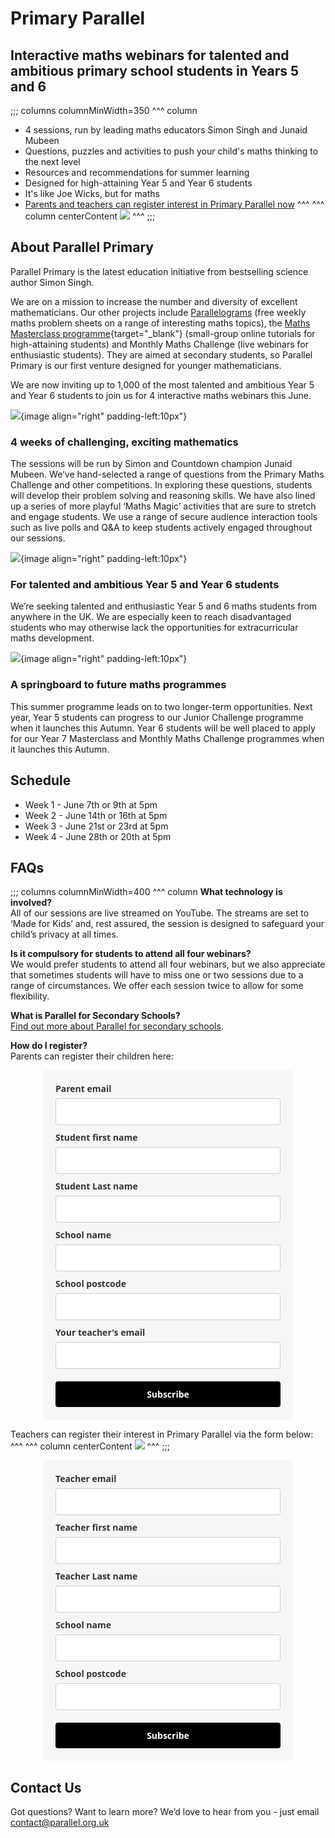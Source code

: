 # Primary Parallel
## Interactive maths webinars for talented and ambitious primary school students in Years 5 and 6

;;; columns columnMinWidth=350
^^^ column
* 4 sessions, run by leading maths educators Simon Singh and Junaid Mubeen
* Questions, puzzles and activities to push your child's maths thinking to the next level
* Resources and recommendations for summer learning
* Designed for high-attaining Year 5 and Year 6 students
* It's like Joe Wicks, but for maths
* [Parents and teachers can register interest in Primary Parallel now](#register)
^^^
^^^ column centerContent
![](/images/primary-parallel-boy.jpg)
^^^
;;;


## About Parallel Primary

Parallel Primary is the latest education initiative from bestselling science author Simon Singh.

We are on a mission to increase the number and diversity of excellent mathematicians. Our other projects include [Parallelograms](/) (free weekly maths problem sheets on a range of interesting maths topics), the [Maths Masterclass programme](https://www.talent-ed.uk/maths-masterclass-tutorials-1){target="_blank"} (small-group online tutorials for high-attaining students) and Monthly Maths Challenge (live webinars for enthusiastic students). They are aimed at secondary students, so Parallel Primary is our first venture designed for younger mathematicians.

We are now inviting up to 1,000 of the most talented and ambitious Year 5 and Year 6 students to join us for 4 interactive maths webinars this June.

![](/images/screen.jpg){image align="right" padding-left:10px"}
### 4 weeks of challenging, exciting mathematics

The sessions will be run by Simon and Countdown champion Junaid Mubeen. We’ve hand-selected a range of questions from the Primary Maths Challenge and other competitions. In exploring these questions, students will develop their problem solving and reasoning skills. We have also lined up a series of more playful ‘Maths Magic’ activities that are sure to stretch and engage students. We use a range of secure audience interaction tools such as live polls and Q&A to keep students actively engaged throughout our sessions.


![](/images/student.jpg){image align="right" padding-left:10px"}
### For talented and ambitious Year 5 and Year 6 students

We’re seeking talented and enthusiastic Year 5 and 6 maths students from anywhere in the UK. We are especially keen to reach disadvantaged students who may otherwise lack the opportunities for extracurricular maths development.


![](/images/cloud.jpg){image align="right" padding-left:10px"}
### A springboard to future maths programmes

This summer programme leads on to two longer-term opportunities. Next year, Year 5 students can progress to our Junior Challenge programme when it launches this Autumn. Year 6 students will be well placed to apply for our Year 7 Masterclass and Monthly Maths Challenge programmes when it launches this Autumn.


## Schedule

* Week 1 - June 7th or 9th at 5pm
* Week 2 - June 14th or 16th at 5pm
* Week 3 - June 21st or 23rd at 5pm
* Week 4 - June 28th or 20th at 5pm


## FAQs

;;; columns columnMinWidth=400
^^^ column
__What technology is involved?__  
All of our sessions are live streamed on YouTube. The streams are set to ‘Made for Kids’ and, rest assured, the session is designed to safeguard your child’s privacy at all times.

__Is it compulsory for students to attend all four webinars?__  
We would prefer students to attend all four webinars, but we also appreciate that sometimes students will have to miss one or two sessions due to a range of circumstances. We offer each session twice to allow for some flexibility.

__What is Parallel for Secondary Schools?__  
[Find out more about Parallel for secondary schools](/).

<a name="register"></a>
__How do I register?__  
Parents can register their children here:

<style type="text/css">
  @import url(https://static.mailerlite.com/assets/plugins/groot/modules/includes/groot_fonts/import.css?version=1648457);
</style>
<style type="text/css">
  .ml-form-embedSubmitLoad{display:inline-block;width:20px;height:20px}.g-recaptcha{transform:scale(1);-webkit-transform:scale(1);transform-origin:0 0;-webkit-transform-origin:0 0}.sr-only{position:absolute;width:1px;height:1px;padding:0;margin:-1px;overflow:hidden;clip:rect(0,0,0,0);border:0}.ml-form-embedSubmitLoad:after{content:" ";display:block;width:11px;height:11px;margin:1px;border-radius:50%;border:4px solid #fff;border-color:#fff #fff #fff transparent;animation:ml-form-embedSubmitLoad 1.2s linear infinite}@keyframes ml-form-embedSubmitLoad{0%{transform:rotate(0)}100%{transform:rotate(360deg)}}#mlb2-5626790.ml-form-embedContainer{box-sizing:border-box;display:table;margin:0 auto;position:static;width:100%!important}#mlb2-5626790.ml-form-embedContainer button,#mlb2-5626790.ml-form-embedContainer h4,#mlb2-5626790.ml-form-embedContainer p,#mlb2-5626790.ml-form-embedContainer span{text-transform:none!important;letter-spacing:normal!important}#mlb2-5626790.ml-form-embedContainer .ml-form-embedWrapper{background-color:#f6f6f6;border-width:0;border-color:transparent;border-radius:4px;border-style:solid;box-sizing:border-box;display:inline-block!important;margin:0;padding:0;position:relative}#mlb2-5626790.ml-form-embedContainer .ml-form-embedWrapper.embedDefault,#mlb2-5626790.ml-form-embedContainer .ml-form-embedWrapper.embedPopup{width:400px}#mlb2-5626790.ml-form-embedContainer .ml-form-embedWrapper.embedForm{max-width:400px;width:100%}#mlb2-5626790.ml-form-embedContainer .ml-form-align-left{text-align:left}#mlb2-5626790.ml-form-embedContainer .ml-form-align-center{text-align:center}#mlb2-5626790.ml-form-embedContainer .ml-form-align-default{display:table-cell!important;vertical-align:middle!important;text-align:center!important}#mlb2-5626790.ml-form-embedContainer .ml-form-align-right{text-align:right}#mlb2-5626790.ml-form-embedContainer .ml-form-embedWrapper .ml-form-embedHeader img{border-top-left-radius:4px;border-top-right-radius:4px;height:auto;margin:0 auto!important;max-width:100%;width:undefinedpx}#mlb2-5626790.ml-form-embedContainer .ml-form-embedWrapper .ml-form-embedBody,#mlb2-5626790.ml-form-embedContainer .ml-form-embedWrapper .ml-form-successBody{padding:20px 20px 0 20px}#mlb2-5626790.ml-form-embedContainer .ml-form-embedWrapper .ml-form-embedBody.ml-form-embedBodyHorizontal{padding-bottom:0}#mlb2-5626790.ml-form-embedContainer .ml-form-embedWrapper .ml-form-embedBody .ml-form-embedContent,#mlb2-5626790.ml-form-embedContainer .ml-form-embedWrapper .ml-form-successBody .ml-form-successContent{text-align:left;margin:0 0 20px 0}#mlb2-5626790.ml-form-embedContainer .ml-form-embedWrapper .ml-form-embedBody .ml-form-embedContent h4,#mlb2-5626790.ml-form-embedContainer .ml-form-embedWrapper .ml-form-successBody .ml-form-successContent h4{color:#000;font-family:'Open Sans',Arial,Helvetica,sans-serif;font-size:30px;font-weight:400;margin:0 0 10px 0;text-align:left;word-break:break-word}#mlb2-5626790.ml-form-embedContainer .ml-form-embedWrapper .ml-form-embedBody .ml-form-embedContent p,#mlb2-5626790.ml-form-embedContainer .ml-form-embedWrapper .ml-form-successBody .ml-form-successContent p{color:#000;font-family:'Open Sans',Arial,Helvetica,sans-serif;font-size:14px;font-weight:400;line-height:20px;margin:0 0 10px 0;text-align:left}#mlb2-5626790.ml-form-embedContainer .ml-form-embedWrapper .ml-form-embedBody .ml-form-embedContent ol,#mlb2-5626790.ml-form-embedContainer .ml-form-embedWrapper .ml-form-embedBody .ml-form-embedContent ul,#mlb2-5626790.ml-form-embedContainer .ml-form-embedWrapper .ml-form-successBody .ml-form-successContent ol,#mlb2-5626790.ml-form-embedContainer .ml-form-embedWrapper .ml-form-successBody .ml-form-successContent ul{color:#000;font-family:'Open Sans',Arial,Helvetica,sans-serif;font-size:14px}#mlb2-5626790.ml-form-embedContainer .ml-form-embedWrapper .ml-form-embedBody .ml-form-embedContent ol ol,#mlb2-5626790.ml-form-embedContainer .ml-form-embedWrapper .ml-form-successBody .ml-form-successContent ol ol{list-style-type:lower-alpha}#mlb2-5626790.ml-form-embedContainer .ml-form-embedWrapper .ml-form-embedBody .ml-form-embedContent ol ol ol,#mlb2-5626790.ml-form-embedContainer .ml-form-embedWrapper .ml-form-successBody .ml-form-successContent ol ol ol{list-style-type:lower-roman}#mlb2-5626790.ml-form-embedContainer .ml-form-embedWrapper .ml-form-embedBody .ml-form-embedContent p a,#mlb2-5626790.ml-form-embedContainer .ml-form-embedWrapper .ml-form-successBody .ml-form-successContent p a{color:#000;text-decoration:underline}#mlb2-5626790.ml-form-embedContainer .ml-form-embedWrapper .ml-block-form .ml-field-group{text-align:left!important}#mlb2-5626790.ml-form-embedContainer .ml-form-embedWrapper .ml-block-form .ml-field-group label{margin-bottom:5px;color:#333;font-size:14px;font-family:'Open Sans',Arial,Helvetica,sans-serif;font-weight:700;font-style:normal;text-decoration:none;display:inline-block;line-height:20px}#mlb2-5626790.ml-form-embedContainer .ml-form-embedWrapper .ml-form-embedBody .ml-form-embedContent p:last-child,#mlb2-5626790.ml-form-embedContainer .ml-form-embedWrapper .ml-form-successBody .ml-form-successContent p:last-child{margin:0}#mlb2-5626790.ml-form-embedContainer .ml-form-embedWrapper .ml-form-embedBody form{margin:0;width:100%}#mlb2-5626790.ml-form-embedContainer .ml-form-embedWrapper .ml-form-embedBody .ml-form-checkboxRow,#mlb2-5626790.ml-form-embedContainer .ml-form-embedWrapper .ml-form-embedBody .ml-form-formContent{margin:0 0 20px 0;width:100%}#mlb2-5626790.ml-form-embedContainer .ml-form-embedWrapper .ml-form-embedBody .ml-form-checkboxRow{float:left}#mlb2-5626790.ml-form-embedContainer .ml-form-embedWrapper .ml-form-embedBody .ml-form-formContent.horozintalForm{margin:0;padding:0 0 20px 0;width:100%;height:auto;float:left}#mlb2-5626790.ml-form-embedContainer .ml-form-embedWrapper .ml-form-embedBody .ml-form-fieldRow{margin:0 0 10px 0;width:100%}#mlb2-5626790.ml-form-embedContainer .ml-form-embedWrapper .ml-form-embedBody .ml-form-fieldRow.ml-last-item{margin:0}#mlb2-5626790.ml-form-embedContainer .ml-form-embedWrapper .ml-form-embedBody .ml-form-fieldRow.ml-formfieldHorizintal{margin:0}#mlb2-5626790.ml-form-embedContainer .ml-form-embedWrapper .ml-form-embedBody .ml-form-fieldRow input{background-color:#fff!important;color:#333!important;border-color:#ccc;border-radius:4px!important;border-style:solid!important;border-width:1px!important;font-family:'Open Sans',Arial,Helvetica,sans-serif;font-size:14px!important;height:auto;line-height:21px!important;margin-bottom:0;margin-top:0;margin-left:0;margin-right:0;padding:10px 10px!important;width:100%!important;box-sizing:border-box!important;max-width:100%!important}#mlb2-5626790.ml-form-embedContainer .ml-form-embedWrapper .ml-form-embedBody .ml-form-fieldRow input::-webkit-input-placeholder,#mlb2-5626790.ml-form-embedContainer .ml-form-embedWrapper .ml-form-embedBody .ml-form-horizontalRow input::-webkit-input-placeholder{color:#333}#mlb2-5626790.ml-form-embedContainer .ml-form-embedWrapper .ml-form-embedBody .ml-form-fieldRow input::-moz-placeholder,#mlb2-5626790.ml-form-embedContainer .ml-form-embedWrapper .ml-form-embedBody .ml-form-horizontalRow input::-moz-placeholder{color:#333}#mlb2-5626790.ml-form-embedContainer .ml-form-embedWrapper .ml-form-embedBody .ml-form-fieldRow input:-ms-input-placeholder,#mlb2-5626790.ml-form-embedContainer .ml-form-embedWrapper .ml-form-embedBody .ml-form-horizontalRow input:-ms-input-placeholder{color:#333}#mlb2-5626790.ml-form-embedContainer .ml-form-embedWrapper .ml-form-embedBody .ml-form-fieldRow input:-moz-placeholder,#mlb2-5626790.ml-form-embedContainer .ml-form-embedWrapper .ml-form-embedBody .ml-form-horizontalRow input:-moz-placeholder{color:#333}#mlb2-5626790.ml-form-embedContainer .ml-form-embedWrapper .ml-form-embedBody .ml-form-fieldRow textarea,#mlb2-5626790.ml-form-embedContainer .ml-form-embedWrapper .ml-form-embedBody .ml-form-horizontalRow textarea{background-color:#fff!important;color:#333!important;border-color:#ccc;border-radius:4px!important;border-style:solid!important;border-width:1px!important;font-family:'Open Sans',Arial,Helvetica,sans-serif;font-size:14px!important;height:auto;line-height:21px!important;margin-bottom:0;margin-top:0;padding:10px 10px!important;width:100%!important;box-sizing:border-box!important;max-width:100%!important}#mlb2-5626790.ml-form-embedContainer .ml-form-embedWrapper .ml-form-embedBody .ml-form-checkboxRow .label-description::before,#mlb2-5626790.ml-form-embedContainer .ml-form-embedWrapper .ml-form-embedBody .ml-form-embedPermissions .ml-form-embedPermissionsOptionsCheckbox .label-description::before,#mlb2-5626790.ml-form-embedContainer .ml-form-embedWrapper .ml-form-embedBody .ml-form-fieldRow .custom-checkbox .custom-control-label::before,#mlb2-5626790.ml-form-embedContainer .ml-form-embedWrapper .ml-form-embedBody .ml-form-fieldRow .custom-radio .custom-control-label::before,#mlb2-5626790.ml-form-embedContainer .ml-form-embedWrapper .ml-form-embedBody .ml-form-horizontalRow .custom-checkbox .custom-control-label::before,#mlb2-5626790.ml-form-embedContainer .ml-form-embedWrapper .ml-form-embedBody .ml-form-horizontalRow .custom-radio .custom-control-label::before,#mlb2-5626790.ml-form-embedContainer .ml-form-embedWrapper .ml-form-embedBody .ml-form-interestGroupsRow .ml-form-interestGroupsRowCheckbox .label-description::before{border-color:#ccc!important;background-color:#fff!important}#mlb2-5626790.ml-form-embedContainer .ml-form-embedWrapper .ml-form-embedBody .ml-form-fieldRow input.custom-control-input[type=checkbox]{box-sizing:border-box;padding:0;position:absolute;z-index:-1;opacity:0;margin-top:5px;margin-left:-1.5rem;overflow:visible}#mlb2-5626790.ml-form-embedContainer .ml-form-embedWrapper .ml-form-embedBody .ml-form-checkboxRow .label-description::before,#mlb2-5626790.ml-form-embedContainer .ml-form-embedWrapper .ml-form-embedBody .ml-form-embedPermissions .ml-form-embedPermissionsOptionsCheckbox .label-description::before,#mlb2-5626790.ml-form-embedContainer .ml-form-embedWrapper .ml-form-embedBody .ml-form-fieldRow .custom-checkbox .custom-control-label::before,#mlb2-5626790.ml-form-embedContainer .ml-form-embedWrapper .ml-form-embedBody .ml-form-horizontalRow .custom-checkbox .custom-control-label::before,#mlb2-5626790.ml-form-embedContainer .ml-form-embedWrapper .ml-form-embedBody .ml-form-interestGroupsRow .ml-form-interestGroupsRowCheckbox .label-description::before{border-radius:4px!important}#mlb2-5626790.ml-form-embedContainer .ml-form-embedWrapper .ml-form-embedBody .ml-form-checkboxRow input[type=checkbox]:checked~.label-description::after,#mlb2-5626790.ml-form-embedContainer .ml-form-embedWrapper .ml-form-embedBody .ml-form-embedPermissions .ml-form-embedPermissionsOptionsCheckbox input[type=checkbox]:checked~.label-description::after,#mlb2-5626790.ml-form-embedContainer .ml-form-embedWrapper .ml-form-embedBody .ml-form-fieldRow .custom-checkbox .custom-control-input:checked~.custom-control-label::after,#mlb2-5626790.ml-form-embedContainer .ml-form-embedWrapper .ml-form-embedBody .ml-form-horizontalRow .custom-checkbox .custom-control-input:checked~.custom-control-label::after,#mlb2-5626790.ml-form-embedContainer .ml-form-embedWrapper .ml-form-embedBody .ml-form-interestGroupsRow .ml-form-interestGroupsRowCheckbox input[type=checkbox]:checked~.label-description::after{background-image:url("data:image/svg+xml,%3csvg xmlns='http://www.w3.org/2000/svg' viewBox='0 0 8 8'%3e%3cpath fill='%23fff' d='M6.564.75l-3.59 3.612-1.538-1.55L0 4.26 2.974 7.25 8 2.193z'/%3e%3c/svg%3e")}#mlb2-5626790.ml-form-embedContainer .ml-form-embedWrapper .ml-form-embedBody .ml-form-fieldRow .custom-radio .custom-control-input:checked~.custom-control-label::after{background-image:url("data:image/svg+xml,%3csvg xmlns='http://www.w3.org/2000/svg' viewBox='-4 -4 8 8'%3e%3ccircle r='3' fill='%23fff'/%3e%3c/svg%3e")}#mlb2-5626790.ml-form-embedContainer .ml-form-embedWrapper .ml-form-embedBody .ml-form-checkboxRow input[type=checkbox]:checked~.label-description::before,#mlb2-5626790.ml-form-embedContainer .ml-form-embedWrapper .ml-form-embedBody .ml-form-embedPermissions .ml-form-embedPermissionsOptionsCheckbox input[type=checkbox]:checked~.label-description::before,#mlb2-5626790.ml-form-embedContainer .ml-form-embedWrapper .ml-form-embedBody .ml-form-fieldRow .custom-checkbox .custom-control-input:checked~.custom-control-label::before,#mlb2-5626790.ml-form-embedContainer .ml-form-embedWrapper .ml-form-embedBody .ml-form-fieldRow .custom-radio .custom-control-input:checked~.custom-control-label::before,#mlb2-5626790.ml-form-embedContainer .ml-form-embedWrapper .ml-form-embedBody .ml-form-horizontalRow .custom-checkbox .custom-control-input:checked~.custom-control-label::before,#mlb2-5626790.ml-form-embedContainer .ml-form-embedWrapper .ml-form-embedBody .ml-form-horizontalRow .custom-radio .custom-control-input:checked~.custom-control-label::before,#mlb2-5626790.ml-form-embedContainer .ml-form-embedWrapper .ml-form-embedBody .ml-form-interestGroupsRow .ml-form-interestGroupsRowCheckbox input[type=checkbox]:checked~.label-description::before{border-color:#000!important;background-color:#000!important;color:#fff!important}#mlb2-5626790.ml-form-embedContainer .ml-form-embedWrapper .ml-form-embedBody .ml-form-fieldRow .custom-checkbox .custom-control-label::after,#mlb2-5626790.ml-form-embedContainer .ml-form-embedWrapper .ml-form-embedBody .ml-form-fieldRow .custom-checkbox .custom-control-label::before,#mlb2-5626790.ml-form-embedContainer .ml-form-embedWrapper .ml-form-embedBody .ml-form-fieldRow .custom-radio .custom-control-label::after,#mlb2-5626790.ml-form-embedContainer .ml-form-embedWrapper .ml-form-embedBody .ml-form-fieldRow .custom-radio .custom-control-label::before,#mlb2-5626790.ml-form-embedContainer .ml-form-embedWrapper .ml-form-embedBody .ml-form-horizontalRow .custom-checkbox .custom-control-label::after,#mlb2-5626790.ml-form-embedContainer .ml-form-embedWrapper .ml-form-embedBody .ml-form-horizontalRow .custom-checkbox .custom-control-label::before,#mlb2-5626790.ml-form-embedContainer .ml-form-embedWrapper .ml-form-embedBody .ml-form-horizontalRow .custom-radio .custom-control-label::after,#mlb2-5626790.ml-form-embedContainer .ml-form-embedWrapper .ml-form-embedBody .ml-form-horizontalRow .custom-radio .custom-control-label::before{top:2px;box-sizing:border-box}#mlb2-5626790.ml-form-embedContainer .ml-form-embedWrapper .ml-form-embedBody .ml-form-checkboxRow .label-description::after,#mlb2-5626790.ml-form-embedContainer .ml-form-embedWrapper .ml-form-embedBody .ml-form-checkboxRow .label-description::before,#mlb2-5626790.ml-form-embedContainer .ml-form-embedWrapper .ml-form-embedBody .ml-form-embedPermissions .ml-form-embedPermissionsOptionsCheckbox .label-description::after,#mlb2-5626790.ml-form-embedContainer .ml-form-embedWrapper .ml-form-embedBody .ml-form-embedPermissions .ml-form-embedPermissionsOptionsCheckbox .label-description::before{top:0!important;box-sizing:border-box!important}#mlb2-5626790.ml-form-embedContainer .ml-form-embedWrapper .ml-form-embedBody .ml-form-checkboxRow .label-description::after,#mlb2-5626790.ml-form-embedContainer .ml-form-embedWrapper .ml-form-embedBody .ml-form-checkboxRow .label-description::before{top:0!important;box-sizing:border-box!important}#mlb2-5626790.ml-form-embedContainer .ml-form-embedWrapper .ml-form-embedBody .ml-form-interestGroupsRow .ml-form-interestGroupsRowCheckbox .label-description::after{top:0!important;box-sizing:border-box!important;position:absolute;left:-1.5rem;display:block;width:1rem;height:1rem;content:""}#mlb2-5626790.ml-form-embedContainer .ml-form-embedWrapper .ml-form-embedBody .ml-form-interestGroupsRow .ml-form-interestGroupsRowCheckbox .label-description::before{top:0!important;box-sizing:border-box!important}#mlb2-5626790.ml-form-embedContainer .ml-form-embedWrapper .ml-form-embedBody .custom-control-label::before{position:absolute;top:4px;left:-1.5rem;display:block;width:16px;height:16px;pointer-events:none;content:"";background-color:#fff;border:#adb5bd solid 1px;border-radius:50%}#mlb2-5626790.ml-form-embedContainer .ml-form-embedWrapper .ml-form-embedBody .custom-control-label::after{position:absolute;top:2px!important;left:-1.5rem;display:block;width:1rem;height:1rem;content:""}#mlb2-5626790.ml-form-embedContainer .ml-form-embedWrapper .ml-form-embedBody .ml-form-checkboxRow .label-description::before,#mlb2-5626790.ml-form-embedContainer .ml-form-embedWrapper .ml-form-embedBody .ml-form-embedPermissions .ml-form-embedPermissionsOptionsCheckbox .label-description::before,#mlb2-5626790.ml-form-embedContainer .ml-form-embedWrapper .ml-form-embedBody .ml-form-interestGroupsRow .ml-form-interestGroupsRowCheckbox .label-description::before{position:absolute;top:4px;left:-1.5rem;display:block;width:16px;height:16px;pointer-events:none;content:"";background-color:#fff;border:#adb5bd solid 1px;border-radius:50%}#mlb2-5626790.ml-form-embedContainer .ml-form-embedWrapper .ml-form-embedBody .ml-form-embedPermissions .ml-form-embedPermissionsOptionsCheckbox .label-description::after{position:absolute;top:0!important;left:-1.5rem;display:block;width:1rem;height:1rem;content:""}#mlb2-5626790.ml-form-embedContainer .ml-form-embedWrapper .ml-form-embedBody .ml-form-checkboxRow .label-description::after{position:absolute;top:0!important;left:-1.5rem;display:block;width:1rem;height:1rem;content:""}#mlb2-5626790.ml-form-embedContainer .ml-form-embedWrapper .ml-form-embedBody .custom-radio .custom-control-label::after{background:no-repeat 50%/50% 50%}#mlb2-5626790.ml-form-embedContainer .ml-form-embedWrapper .ml-form-embedBody .custom-checkbox .custom-control-label::after,#mlb2-5626790.ml-form-embedContainer .ml-form-embedWrapper .ml-form-embedBody .ml-form-checkboxRow .label-description::after,#mlb2-5626790.ml-form-embedContainer .ml-form-embedWrapper .ml-form-embedBody .ml-form-embedPermissions .ml-form-embedPermissionsOptionsCheckbox .label-description::after,#mlb2-5626790.ml-form-embedContainer .ml-form-embedWrapper .ml-form-embedBody .ml-form-interestGroupsRow .ml-form-interestGroupsRowCheckbox .label-description::after{background:no-repeat 50%/50% 50%}#mlb2-5626790.ml-form-embedContainer .ml-form-embedWrapper .ml-form-embedBody .ml-form-fieldRow .custom-control,#mlb2-5626790.ml-form-embedContainer .ml-form-embedWrapper .ml-form-embedBody .ml-form-horizontalRow .custom-control{position:relative;display:block;min-height:1.5rem;padding-left:1.5rem}#mlb2-5626790.ml-form-embedContainer .ml-form-embedWrapper .ml-form-embedBody .ml-form-fieldRow .custom-checkbox .custom-control-input,#mlb2-5626790.ml-form-embedContainer .ml-form-embedWrapper .ml-form-embedBody .ml-form-fieldRow .custom-radio .custom-control-input,#mlb2-5626790.ml-form-embedContainer .ml-form-embedWrapper .ml-form-embedBody .ml-form-horizontalRow .custom-checkbox .custom-control-input,#mlb2-5626790.ml-form-embedContainer .ml-form-embedWrapper .ml-form-embedBody .ml-form-horizontalRow .custom-radio .custom-control-input{position:absolute;z-index:-1;opacity:0;box-sizing:border-box;padding:0}#mlb2-5626790.ml-form-embedContainer .ml-form-embedWrapper .ml-form-embedBody .ml-form-fieldRow .custom-checkbox .custom-control-label,#mlb2-5626790.ml-form-embedContainer .ml-form-embedWrapper .ml-form-embedBody .ml-form-fieldRow .custom-radio .custom-control-label,#mlb2-5626790.ml-form-embedContainer .ml-form-embedWrapper .ml-form-embedBody .ml-form-horizontalRow .custom-checkbox .custom-control-label,#mlb2-5626790.ml-form-embedContainer .ml-form-embedWrapper .ml-form-embedBody .ml-form-horizontalRow .custom-radio .custom-control-label{color:#000;font-size:12px!important;font-family:'Open Sans',Arial,Helvetica,sans-serif;line-height:22px;margin-bottom:0;position:relative;vertical-align:top;font-style:normal;font-weight:700}#mlb2-5626790.ml-form-embedContainer .ml-form-embedWrapper .ml-form-embedBody .ml-form-fieldRow .custom-select,#mlb2-5626790.ml-form-embedContainer .ml-form-embedWrapper .ml-form-embedBody .ml-form-horizontalRow .custom-select{background-color:#fff!important;color:#333!important;border-color:#ccc;border-radius:4px!important;border-style:solid!important;border-width:1px!important;font-family:'Open Sans',Arial,Helvetica,sans-serif;font-size:14px!important;line-height:20px!important;margin-bottom:0;margin-top:0;padding:10px 28px 10px 12px!important;width:100%!important;box-sizing:border-box!important;max-width:100%!important;height:auto;display:inline-block;vertical-align:middle;background:url(https://cdn.mailerlite.com/images/default/dropdown.svg) no-repeat right .75rem center/8px 10px;-webkit-appearance:none;-moz-appearance:none;appearance:none}#mlb2-5626790.ml-form-embedContainer .ml-form-embedWrapper .ml-form-embedBody .ml-form-horizontalRow{height:auto;width:100%;float:left}.ml-form-formContent.horozintalForm .ml-form-horizontalRow .ml-input-horizontal{width:70%;float:left}.ml-form-formContent.horozintalForm .ml-form-horizontalRow .ml-button-horizontal{width:30%;float:left}.ml-form-formContent.horozintalForm .ml-form-horizontalRow .ml-button-horizontal.labelsOn{padding-top:25px}.ml-form-formContent.horozintalForm .ml-form-horizontalRow .horizontal-fields{box-sizing:border-box;float:left;padding-right:10px}#mlb2-5626790.ml-form-embedContainer .ml-form-embedWrapper .ml-form-embedBody .ml-form-horizontalRow input{background-color:#fff;color:#333;border-color:#ccc;border-radius:4px;border-style:solid;border-width:1px;font-family:'Open Sans',Arial,Helvetica,sans-serif;font-size:14px;line-height:20px;margin-bottom:0;margin-top:0;padding:10px 10px;width:100%;box-sizing:border-box;overflow-y:initial}#mlb2-5626790.ml-form-embedContainer .ml-form-embedWrapper .ml-form-embedBody .ml-form-horizontalRow button{background-color:#000!important;border-color:#000;border-style:solid;border-width:1px;border-radius:4px;box-shadow:none;color:#fff!important;cursor:pointer;font-family:'Open Sans',Arial,Helvetica,sans-serif;font-size:14px!important;font-weight:700;line-height:20px;margin:0!important;padding:10px!important;width:100%;height:auto}#mlb2-5626790.ml-form-embedContainer .ml-form-embedWrapper .ml-form-embedBody .ml-form-horizontalRow button:hover{background-color:#333!important;border-color:#333!important}#mlb2-5626790.ml-form-embedContainer .ml-form-embedWrapper .ml-form-embedBody .ml-form-checkboxRow input[type=checkbox]{box-sizing:border-box;padding:0;position:absolute;z-index:-1;opacity:0;margin-top:5px;margin-left:-1.5rem;overflow:visible}#mlb2-5626790.ml-form-embedContainer .ml-form-embedWrapper .ml-form-embedBody .ml-form-checkboxRow .label-description{color:#000;display:block;font-family:'Open Sans',Arial,Helvetica,sans-serif;font-size:12px;text-align:left;margin-bottom:0;position:relative;vertical-align:top}#mlb2-5626790.ml-form-embedContainer .ml-form-embedWrapper .ml-form-embedBody .ml-form-checkboxRow label{font-weight:400;margin:0;padding:0;position:relative;display:block;min-height:24px;padding-left:24px}#mlb2-5626790.ml-form-embedContainer .ml-form-embedWrapper .ml-form-embedBody .ml-form-checkboxRow label a{color:#000;text-decoration:underline}#mlb2-5626790.ml-form-embedContainer .ml-form-embedWrapper .ml-form-embedBody .ml-form-checkboxRow label p{color:#000!important;font-family:'Open Sans',Arial,Helvetica,sans-serif!important;font-size:12px!important;font-weight:400!important;line-height:18px!important;padding:0!important;margin:0 5px 0 0!important}#mlb2-5626790.ml-form-embedContainer .ml-form-embedWrapper .ml-form-embedBody .ml-form-checkboxRow label p:last-child{margin:0}#mlb2-5626790.ml-form-embedContainer .ml-form-embedWrapper .ml-form-embedBody .ml-form-embedSubmit{margin:0 0 20px 0;float:left;width:100%}#mlb2-5626790.ml-form-embedContainer .ml-form-embedWrapper .ml-form-embedBody .ml-form-embedSubmit button{background-color:#000!important;border:none!important;border-radius:4px!important;box-shadow:none!important;color:#fff!important;cursor:pointer;font-family:'Open Sans',Arial,Helvetica,sans-serif!important;font-size:14px!important;font-weight:700!important;line-height:21px!important;height:auto;padding:10px!important;width:100%!important;box-sizing:border-box!important}#mlb2-5626790.ml-form-embedContainer .ml-form-embedWrapper .ml-form-embedBody .ml-form-embedSubmit button.loading{display:none}#mlb2-5626790.ml-form-embedContainer .ml-form-embedWrapper .ml-form-embedBody .ml-form-embedSubmit button:hover{background-color:#333!important}.ml-subscribe-close{width:30px;height:30px;background:url(https://cdn.mailerlite.com/images/default/modal_close.png) no-repeat;background-size:30px;cursor:pointer;margin-top:-10px;margin-right:-10px;position:absolute;top:0;right:0}.ml-error input,.ml-error select,.ml-error textarea{border-color:red!important}.ml-error .custom-checkbox-radio-list{border:1px solid red!important;border-radius:4px;padding:10px}.ml-error .label-description,.ml-error .label-description p,.ml-error .label-description p a,.ml-error label:first-child{color:red!important}#mlb2-5626790.ml-form-embedContainer .ml-form-embedWrapper .ml-form-embedBody .ml-form-checkboxRow.ml-error .label-description p,#mlb2-5626790.ml-form-embedContainer .ml-form-embedWrapper .ml-form-embedBody .ml-form-checkboxRow.ml-error .label-description p:first-letter{color:red!important}@media only screen and (max-width:400px){.ml-form-embedWrapper.embedDefault,.ml-form-embedWrapper.embedPopup{width:100%!important}.ml-form-formContent.horozintalForm{float:left!important}.ml-form-formContent.horozintalForm .ml-form-horizontalRow{height:auto!important;width:100%!important;float:left!important}.ml-form-formContent.horozintalForm .ml-form-horizontalRow .ml-input-horizontal{width:100%!important}.ml-form-formContent.horozintalForm .ml-form-horizontalRow .ml-input-horizontal>div{padding-right:0!important;padding-bottom:10px}.ml-form-formContent.horozintalForm .ml-button-horizontal{width:100%!important}.ml-form-formContent.horozintalForm .ml-button-horizontal.labelsOn{padding-top:0!important}}
</style>
<div id="mlb2-5626790" class="ml-form-embedContainer ml-subscribe-form ml-subscribe-form-5626790">
  <div class="ml-form-align-center">
    <div class="ml-form-embedWrapper embedForm">
      <div class="ml-form-embedBody ml-form-embedBodyDefault row-form">
        <div class="ml-form-embedContent" style="margin-bottom:0"></div>
        <form class="ml-block-form" action="https://static.mailerlite.com/webforms/submit/i3q9t8" data-code="i3q9t8" method="post" target="_blank">
          <div class="ml-form-formContent">
            <div class="ml-form-fieldRow">
              <div class="ml-field-group ml-field-email ml-validate-email ml-validate-required">
                <label>Parent email</label>
                <input aria-label="email" aria-required="true" type="email" class="form-control" data-inputmask="" name="fields[email]" placeholder="" autocomplete="email">
              </div>
            </div>
            <div class="ml-form-fieldRow">
              <div class="ml-field-group ml-field-name ml-validate-required">
                <label>Student first name</label>
                <input aria-label="name" aria-required="true" type="text" class="form-control" data-inputmask="" name="fields[name]" placeholder="" autocomplete="name">
              </div>
            </div>
            <div class="ml-form-fieldRow">
              <div class="ml-field-group ml-field-last_name ml-validate-required">
                <label>Student Last name</label>
                <input aria-label="last_name" aria-required="true" type="text" class="form-control" data-inputmask="" name="fields[last_name]" placeholder="" autocomplete="">
              </div>
            </div>
            <div class="ml-form-fieldRow">
              <div class="ml-field-group ml-field-company ml-validate-required">
                <label>School name</label>
                <input aria-label="company" aria-required="true" type="text" class="form-control" data-inputmask="" name="fields[company]" placeholder="" autocomplete="">
              </div>
            </div>
            <div class="ml-form-fieldRow">
              <div class="ml-field-group ml-field-zip ml-validate-required">
                <label>School postcode</label>
                <input aria-label="zip" aria-required="true" type="text" class="form-control" data-inputmask="" name="fields[zip]" placeholder="" autocomplete="">
              </div>
            </div>
            <div class="ml-form-fieldRow ml-last-item">
              <div class="ml-field-group ml-field-primary_parallel_teacher_email">
                <label>Your teacher's email</label>
                <input aria-label="primary_parallel_teacher_email" type="text" class="form-control" data-inputmask="" name="fields[primary_parallel_teacher_email]" placeholder="" autocomplete="">
              </div>
            </div>
          </div>
          <input type="hidden" name="ml-submit" value="1">
          <div class="ml-form-embedSubmit">
            <button type="submit" class="primary">Subscribe</button>
            <button disabled="disabled" style="display:none" type="button" class="loading"> <div class="ml-form-embedSubmitLoad"></div> <span class="sr-only">Loading...</span> </button>
          </div>
          <input type="hidden" name="anticsrf" value="true">
        </form>
      </div>
      <div class="ml-form-successBody row-success" style="display:none">
        <div class="ml-form-successContent">
          <h4>Thank you!</h4>
          <p>You have successfully joined our subscriber list.</p>
        </div>
      </div>
    </div>
  </div>
</div>
<script>
  function ml_webform_success_5626790(){var r=ml_jQuery||jQuery;r(".ml-subscribe-form-5626790 .row-success").show(),r(".ml-subscribe-form-5626790 .row-form").hide()}
</script>
<img src="https://track.mailerlite.com/webforms/o/5626790/i3q9t8?v1648472842" width="1" height="1" style="max-width:1px;max-height:1px;visibility:hidden;padding:0;margin:0;display:block" alt="." border="0">
<script src="https://static.mailerlite.com/js/w/webforms.min.js?v9b62042f798751c8de86a784eab23614" type="text/javascript"></script>  

Teachers can register their interest in Primary Parallel via the form below:  
^^^
^^^ column centerContent
![](/images/primary-parallel-girl.jpg)
^^^
;;;

<style type="text/css">
  @import url(https://static.mailerlite.com/assets/plugins/groot/modules/includes/groot_fonts/import.css?version=1647438);
</style>
<style type="text/css">
  .ml-form-embedSubmitLoad{display:inline-block;width:20px;height:20px}.g-recaptcha{transform:scale(1);-webkit-transform:scale(1);transform-origin:0 0;-webkit-transform-origin:0 0}.sr-only{position:absolute;width:1px;height:1px;padding:0;margin:-1px;overflow:hidden;clip:rect(0,0,0,0);border:0}.ml-form-embedSubmitLoad:after{content:" ";display:block;width:11px;height:11px;margin:1px;border-radius:50%;border:4px solid #fff;border-color:#fff #fff #fff transparent;animation:ml-form-embedSubmitLoad 1.2s linear infinite}@keyframes ml-form-embedSubmitLoad{0%{transform:rotate(0)}100%{transform:rotate(360deg)}}#mlb2-5520551.ml-form-embedContainer{box-sizing:border-box;display:table;margin:0 auto;position:static;width:100%!important}#mlb2-5520551.ml-form-embedContainer button,#mlb2-5520551.ml-form-embedContainer h4,#mlb2-5520551.ml-form-embedContainer p,#mlb2-5520551.ml-form-embedContainer span{text-transform:none!important;letter-spacing:normal!important}#mlb2-5520551.ml-form-embedContainer .ml-form-embedWrapper{background-color:#f6f6f6;border-width:0;border-color:transparent;border-radius:4px;border-style:solid;box-sizing:border-box;display:inline-block!important;margin:0;padding:0;position:relative}#mlb2-5520551.ml-form-embedContainer .ml-form-embedWrapper.embedDefault,#mlb2-5520551.ml-form-embedContainer .ml-form-embedWrapper.embedPopup{width:400px}#mlb2-5520551.ml-form-embedContainer .ml-form-embedWrapper.embedForm{max-width:400px;width:100%}#mlb2-5520551.ml-form-embedContainer .ml-form-align-left{text-align:left}#mlb2-5520551.ml-form-embedContainer .ml-form-align-center{text-align:center}#mlb2-5520551.ml-form-embedContainer .ml-form-align-default{display:table-cell!important;vertical-align:middle!important;text-align:center!important}#mlb2-5520551.ml-form-embedContainer .ml-form-align-right{text-align:right}#mlb2-5520551.ml-form-embedContainer .ml-form-embedWrapper .ml-form-embedHeader img{border-top-left-radius:4px;border-top-right-radius:4px;height:auto;margin:0 auto!important;max-width:100%;width:undefinedpx}#mlb2-5520551.ml-form-embedContainer .ml-form-embedWrapper .ml-form-embedBody,#mlb2-5520551.ml-form-embedContainer .ml-form-embedWrapper .ml-form-successBody{padding:20px 20px 0 20px}#mlb2-5520551.ml-form-embedContainer .ml-form-embedWrapper .ml-form-embedBody.ml-form-embedBodyHorizontal{padding-bottom:0}#mlb2-5520551.ml-form-embedContainer .ml-form-embedWrapper .ml-form-embedBody .ml-form-embedContent,#mlb2-5520551.ml-form-embedContainer .ml-form-embedWrapper .ml-form-successBody .ml-form-successContent{text-align:left;margin:0 0 20px 0}#mlb2-5520551.ml-form-embedContainer .ml-form-embedWrapper .ml-form-embedBody .ml-form-embedContent h4,#mlb2-5520551.ml-form-embedContainer .ml-form-embedWrapper .ml-form-successBody .ml-form-successContent h4{color:#000;font-family:'Open Sans',Arial,Helvetica,sans-serif;font-size:30px;font-weight:400;margin:0 0 10px 0;text-align:left;word-break:break-word}#mlb2-5520551.ml-form-embedContainer .ml-form-embedWrapper .ml-form-embedBody .ml-form-embedContent p,#mlb2-5520551.ml-form-embedContainer .ml-form-embedWrapper .ml-form-successBody .ml-form-successContent p{color:#000;font-family:'Open Sans',Arial,Helvetica,sans-serif;font-size:14px;font-weight:400;line-height:20px;margin:0 0 10px 0;text-align:left}#mlb2-5520551.ml-form-embedContainer .ml-form-embedWrapper .ml-form-embedBody .ml-form-embedContent ol,#mlb2-5520551.ml-form-embedContainer .ml-form-embedWrapper .ml-form-embedBody .ml-form-embedContent ul,#mlb2-5520551.ml-form-embedContainer .ml-form-embedWrapper .ml-form-successBody .ml-form-successContent ol,#mlb2-5520551.ml-form-embedContainer .ml-form-embedWrapper .ml-form-successBody .ml-form-successContent ul{color:#000;font-family:'Open Sans',Arial,Helvetica,sans-serif;font-size:14px}#mlb2-5520551.ml-form-embedContainer .ml-form-embedWrapper .ml-form-embedBody .ml-form-embedContent ol ol,#mlb2-5520551.ml-form-embedContainer .ml-form-embedWrapper .ml-form-successBody .ml-form-successContent ol ol{list-style-type:lower-alpha}#mlb2-5520551.ml-form-embedContainer .ml-form-embedWrapper .ml-form-embedBody .ml-form-embedContent ol ol ol,#mlb2-5520551.ml-form-embedContainer .ml-form-embedWrapper .ml-form-successBody .ml-form-successContent ol ol ol{list-style-type:lower-roman}#mlb2-5520551.ml-form-embedContainer .ml-form-embedWrapper .ml-form-embedBody .ml-form-embedContent p a,#mlb2-5520551.ml-form-embedContainer .ml-form-embedWrapper .ml-form-successBody .ml-form-successContent p a{color:#000;text-decoration:underline}#mlb2-5520551.ml-form-embedContainer .ml-form-embedWrapper .ml-block-form .ml-field-group{text-align:left!important}#mlb2-5520551.ml-form-embedContainer .ml-form-embedWrapper .ml-block-form .ml-field-group label{margin-bottom:5px;color:#333;font-size:14px;font-family:'Open Sans',Arial,Helvetica,sans-serif;font-weight:700;font-style:normal;text-decoration:none;display:inline-block;line-height:20px}#mlb2-5520551.ml-form-embedContainer .ml-form-embedWrapper .ml-form-embedBody .ml-form-embedContent p:last-child,#mlb2-5520551.ml-form-embedContainer .ml-form-embedWrapper .ml-form-successBody .ml-form-successContent p:last-child{margin:0}#mlb2-5520551.ml-form-embedContainer .ml-form-embedWrapper .ml-form-embedBody form{margin:0;width:100%}#mlb2-5520551.ml-form-embedContainer .ml-form-embedWrapper .ml-form-embedBody .ml-form-checkboxRow,#mlb2-5520551.ml-form-embedContainer .ml-form-embedWrapper .ml-form-embedBody .ml-form-formContent{margin:0 0 20px 0;width:100%}#mlb2-5520551.ml-form-embedContainer .ml-form-embedWrapper .ml-form-embedBody .ml-form-checkboxRow{float:left}#mlb2-5520551.ml-form-embedContainer .ml-form-embedWrapper .ml-form-embedBody .ml-form-formContent.horozintalForm{margin:0;padding:0 0 20px 0;width:100%;height:auto;float:left}#mlb2-5520551.ml-form-embedContainer .ml-form-embedWrapper .ml-form-embedBody .ml-form-fieldRow{margin:0 0 10px 0;width:100%}#mlb2-5520551.ml-form-embedContainer .ml-form-embedWrapper .ml-form-embedBody .ml-form-fieldRow.ml-last-item{margin:0}#mlb2-5520551.ml-form-embedContainer .ml-form-embedWrapper .ml-form-embedBody .ml-form-fieldRow.ml-formfieldHorizintal{margin:0}#mlb2-5520551.ml-form-embedContainer .ml-form-embedWrapper .ml-form-embedBody .ml-form-fieldRow input{background-color:#fff!important;color:#333!important;border-color:#ccc;border-radius:4px!important;border-style:solid!important;border-width:1px!important;font-family:'Open Sans',Arial,Helvetica,sans-serif;font-size:14px!important;height:auto;line-height:21px!important;margin-bottom:0;margin-top:0;margin-left:0;margin-right:0;padding:10px 10px!important;width:100%!important;box-sizing:border-box!important;max-width:100%!important}#mlb2-5520551.ml-form-embedContainer .ml-form-embedWrapper .ml-form-embedBody .ml-form-fieldRow input::-webkit-input-placeholder,#mlb2-5520551.ml-form-embedContainer .ml-form-embedWrapper .ml-form-embedBody .ml-form-horizontalRow input::-webkit-input-placeholder{color:#333}#mlb2-5520551.ml-form-embedContainer .ml-form-embedWrapper .ml-form-embedBody .ml-form-fieldRow input::-moz-placeholder,#mlb2-5520551.ml-form-embedContainer .ml-form-embedWrapper .ml-form-embedBody .ml-form-horizontalRow input::-moz-placeholder{color:#333}#mlb2-5520551.ml-form-embedContainer .ml-form-embedWrapper .ml-form-embedBody .ml-form-fieldRow input:-ms-input-placeholder,#mlb2-5520551.ml-form-embedContainer .ml-form-embedWrapper .ml-form-embedBody .ml-form-horizontalRow input:-ms-input-placeholder{color:#333}#mlb2-5520551.ml-form-embedContainer .ml-form-embedWrapper .ml-form-embedBody .ml-form-fieldRow input:-moz-placeholder,#mlb2-5520551.ml-form-embedContainer .ml-form-embedWrapper .ml-form-embedBody .ml-form-horizontalRow input:-moz-placeholder{color:#333}#mlb2-5520551.ml-form-embedContainer .ml-form-embedWrapper .ml-form-embedBody .ml-form-fieldRow textarea,#mlb2-5520551.ml-form-embedContainer .ml-form-embedWrapper .ml-form-embedBody .ml-form-horizontalRow textarea{background-color:#fff!important;color:#333!important;border-color:#ccc;border-radius:4px!important;border-style:solid!important;border-width:1px!important;font-family:'Open Sans',Arial,Helvetica,sans-serif;font-size:14px!important;height:auto;line-height:21px!important;margin-bottom:0;margin-top:0;padding:10px 10px!important;width:100%!important;box-sizing:border-box!important;max-width:100%!important}#mlb2-5520551.ml-form-embedContainer .ml-form-embedWrapper .ml-form-embedBody .ml-form-checkboxRow .label-description::before,#mlb2-5520551.ml-form-embedContainer .ml-form-embedWrapper .ml-form-embedBody .ml-form-embedPermissions .ml-form-embedPermissionsOptionsCheckbox .label-description::before,#mlb2-5520551.ml-form-embedContainer .ml-form-embedWrapper .ml-form-embedBody .ml-form-fieldRow .custom-checkbox .custom-control-label::before,#mlb2-5520551.ml-form-embedContainer .ml-form-embedWrapper .ml-form-embedBody .ml-form-fieldRow .custom-radio .custom-control-label::before,#mlb2-5520551.ml-form-embedContainer .ml-form-embedWrapper .ml-form-embedBody .ml-form-horizontalRow .custom-checkbox .custom-control-label::before,#mlb2-5520551.ml-form-embedContainer .ml-form-embedWrapper .ml-form-embedBody .ml-form-horizontalRow .custom-radio .custom-control-label::before,#mlb2-5520551.ml-form-embedContainer .ml-form-embedWrapper .ml-form-embedBody .ml-form-interestGroupsRow .ml-form-interestGroupsRowCheckbox .label-description::before{border-color:#ccc!important;background-color:#fff!important}#mlb2-5520551.ml-form-embedContainer .ml-form-embedWrapper .ml-form-embedBody .ml-form-fieldRow input.custom-control-input[type=checkbox]{box-sizing:border-box;padding:0;position:absolute;z-index:-1;opacity:0;margin-top:5px;margin-left:-1.5rem;overflow:visible}#mlb2-5520551.ml-form-embedContainer .ml-form-embedWrapper .ml-form-embedBody .ml-form-checkboxRow .label-description::before,#mlb2-5520551.ml-form-embedContainer .ml-form-embedWrapper .ml-form-embedBody .ml-form-embedPermissions .ml-form-embedPermissionsOptionsCheckbox .label-description::before,#mlb2-5520551.ml-form-embedContainer .ml-form-embedWrapper .ml-form-embedBody .ml-form-fieldRow .custom-checkbox .custom-control-label::before,#mlb2-5520551.ml-form-embedContainer .ml-form-embedWrapper .ml-form-embedBody .ml-form-horizontalRow .custom-checkbox .custom-control-label::before,#mlb2-5520551.ml-form-embedContainer .ml-form-embedWrapper .ml-form-embedBody .ml-form-interestGroupsRow .ml-form-interestGroupsRowCheckbox .label-description::before{border-radius:4px!important}#mlb2-5520551.ml-form-embedContainer .ml-form-embedWrapper .ml-form-embedBody .ml-form-checkboxRow input[type=checkbox]:checked~.label-description::after,#mlb2-5520551.ml-form-embedContainer .ml-form-embedWrapper .ml-form-embedBody .ml-form-embedPermissions .ml-form-embedPermissionsOptionsCheckbox input[type=checkbox]:checked~.label-description::after,#mlb2-5520551.ml-form-embedContainer .ml-form-embedWrapper .ml-form-embedBody .ml-form-fieldRow .custom-checkbox .custom-control-input:checked~.custom-control-label::after,#mlb2-5520551.ml-form-embedContainer .ml-form-embedWrapper .ml-form-embedBody .ml-form-horizontalRow .custom-checkbox .custom-control-input:checked~.custom-control-label::after,#mlb2-5520551.ml-form-embedContainer .ml-form-embedWrapper .ml-form-embedBody .ml-form-interestGroupsRow .ml-form-interestGroupsRowCheckbox input[type=checkbox]:checked~.label-description::after{background-image:url("data:image/svg+xml,%3csvg xmlns='http://www.w3.org/2000/svg' viewBox='0 0 8 8'%3e%3cpath fill='%23fff' d='M6.564.75l-3.59 3.612-1.538-1.55L0 4.26 2.974 7.25 8 2.193z'/%3e%3c/svg%3e")}#mlb2-5520551.ml-form-embedContainer .ml-form-embedWrapper .ml-form-embedBody .ml-form-fieldRow .custom-radio .custom-control-input:checked~.custom-control-label::after{background-image:url("data:image/svg+xml,%3csvg xmlns='http://www.w3.org/2000/svg' viewBox='-4 -4 8 8'%3e%3ccircle r='3' fill='%23fff'/%3e%3c/svg%3e")}#mlb2-5520551.ml-form-embedContainer .ml-form-embedWrapper .ml-form-embedBody .ml-form-checkboxRow input[type=checkbox]:checked~.label-description::before,#mlb2-5520551.ml-form-embedContainer .ml-form-embedWrapper .ml-form-embedBody .ml-form-embedPermissions .ml-form-embedPermissionsOptionsCheckbox input[type=checkbox]:checked~.label-description::before,#mlb2-5520551.ml-form-embedContainer .ml-form-embedWrapper .ml-form-embedBody .ml-form-fieldRow .custom-checkbox .custom-control-input:checked~.custom-control-label::before,#mlb2-5520551.ml-form-embedContainer .ml-form-embedWrapper .ml-form-embedBody .ml-form-fieldRow .custom-radio .custom-control-input:checked~.custom-control-label::before,#mlb2-5520551.ml-form-embedContainer .ml-form-embedWrapper .ml-form-embedBody .ml-form-horizontalRow .custom-checkbox .custom-control-input:checked~.custom-control-label::before,#mlb2-5520551.ml-form-embedContainer .ml-form-embedWrapper .ml-form-embedBody .ml-form-horizontalRow .custom-radio .custom-control-input:checked~.custom-control-label::before,#mlb2-5520551.ml-form-embedContainer .ml-form-embedWrapper .ml-form-embedBody .ml-form-interestGroupsRow .ml-form-interestGroupsRowCheckbox input[type=checkbox]:checked~.label-description::before{border-color:#000!important;background-color:#000!important;color:#fff!important}#mlb2-5520551.ml-form-embedContainer .ml-form-embedWrapper .ml-form-embedBody .ml-form-fieldRow .custom-checkbox .custom-control-label::after,#mlb2-5520551.ml-form-embedContainer .ml-form-embedWrapper .ml-form-embedBody .ml-form-fieldRow .custom-checkbox .custom-control-label::before,#mlb2-5520551.ml-form-embedContainer .ml-form-embedWrapper .ml-form-embedBody .ml-form-fieldRow .custom-radio .custom-control-label::after,#mlb2-5520551.ml-form-embedContainer .ml-form-embedWrapper .ml-form-embedBody .ml-form-fieldRow .custom-radio .custom-control-label::before,#mlb2-5520551.ml-form-embedContainer .ml-form-embedWrapper .ml-form-embedBody .ml-form-horizontalRow .custom-checkbox .custom-control-label::after,#mlb2-5520551.ml-form-embedContainer .ml-form-embedWrapper .ml-form-embedBody .ml-form-horizontalRow .custom-checkbox .custom-control-label::before,#mlb2-5520551.ml-form-embedContainer .ml-form-embedWrapper .ml-form-embedBody .ml-form-horizontalRow .custom-radio .custom-control-label::after,#mlb2-5520551.ml-form-embedContainer .ml-form-embedWrapper .ml-form-embedBody .ml-form-horizontalRow .custom-radio .custom-control-label::before{top:2px;box-sizing:border-box}#mlb2-5520551.ml-form-embedContainer .ml-form-embedWrapper .ml-form-embedBody .ml-form-checkboxRow .label-description::after,#mlb2-5520551.ml-form-embedContainer .ml-form-embedWrapper .ml-form-embedBody .ml-form-checkboxRow .label-description::before,#mlb2-5520551.ml-form-embedContainer .ml-form-embedWrapper .ml-form-embedBody .ml-form-embedPermissions .ml-form-embedPermissionsOptionsCheckbox .label-description::after,#mlb2-5520551.ml-form-embedContainer .ml-form-embedWrapper .ml-form-embedBody .ml-form-embedPermissions .ml-form-embedPermissionsOptionsCheckbox .label-description::before{top:0!important;box-sizing:border-box!important}#mlb2-5520551.ml-form-embedContainer .ml-form-embedWrapper .ml-form-embedBody .ml-form-checkboxRow .label-description::after,#mlb2-5520551.ml-form-embedContainer .ml-form-embedWrapper .ml-form-embedBody .ml-form-checkboxRow .label-description::before{top:0!important;box-sizing:border-box!important}#mlb2-5520551.ml-form-embedContainer .ml-form-embedWrapper .ml-form-embedBody .ml-form-interestGroupsRow .ml-form-interestGroupsRowCheckbox .label-description::after{top:0!important;box-sizing:border-box!important;position:absolute;left:-1.5rem;display:block;width:1rem;height:1rem;content:""}#mlb2-5520551.ml-form-embedContainer .ml-form-embedWrapper .ml-form-embedBody .ml-form-interestGroupsRow .ml-form-interestGroupsRowCheckbox .label-description::before{top:0!important;box-sizing:border-box!important}#mlb2-5520551.ml-form-embedContainer .ml-form-embedWrapper .ml-form-embedBody .custom-control-label::before{position:absolute;top:4px;left:-1.5rem;display:block;width:16px;height:16px;pointer-events:none;content:"";background-color:#fff;border:#adb5bd solid 1px;border-radius:50%}#mlb2-5520551.ml-form-embedContainer .ml-form-embedWrapper .ml-form-embedBody .custom-control-label::after{position:absolute;top:2px!important;left:-1.5rem;display:block;width:1rem;height:1rem;content:""}#mlb2-5520551.ml-form-embedContainer .ml-form-embedWrapper .ml-form-embedBody .ml-form-checkboxRow .label-description::before,#mlb2-5520551.ml-form-embedContainer .ml-form-embedWrapper .ml-form-embedBody .ml-form-embedPermissions .ml-form-embedPermissionsOptionsCheckbox .label-description::before,#mlb2-5520551.ml-form-embedContainer .ml-form-embedWrapper .ml-form-embedBody .ml-form-interestGroupsRow .ml-form-interestGroupsRowCheckbox .label-description::before{position:absolute;top:4px;left:-1.5rem;display:block;width:16px;height:16px;pointer-events:none;content:"";background-color:#fff;border:#adb5bd solid 1px;border-radius:50%}#mlb2-5520551.ml-form-embedContainer .ml-form-embedWrapper .ml-form-embedBody .ml-form-embedPermissions .ml-form-embedPermissionsOptionsCheckbox .label-description::after{position:absolute;top:0!important;left:-1.5rem;display:block;width:1rem;height:1rem;content:""}#mlb2-5520551.ml-form-embedContainer .ml-form-embedWrapper .ml-form-embedBody .ml-form-checkboxRow .label-description::after{position:absolute;top:0!important;left:-1.5rem;display:block;width:1rem;height:1rem;content:""}#mlb2-5520551.ml-form-embedContainer .ml-form-embedWrapper .ml-form-embedBody .custom-radio .custom-control-label::after{background:no-repeat 50%/50% 50%}#mlb2-5520551.ml-form-embedContainer .ml-form-embedWrapper .ml-form-embedBody .custom-checkbox .custom-control-label::after,#mlb2-5520551.ml-form-embedContainer .ml-form-embedWrapper .ml-form-embedBody .ml-form-checkboxRow .label-description::after,#mlb2-5520551.ml-form-embedContainer .ml-form-embedWrapper .ml-form-embedBody .ml-form-embedPermissions .ml-form-embedPermissionsOptionsCheckbox .label-description::after,#mlb2-5520551.ml-form-embedContainer .ml-form-embedWrapper .ml-form-embedBody .ml-form-interestGroupsRow .ml-form-interestGroupsRowCheckbox .label-description::after{background:no-repeat 50%/50% 50%}#mlb2-5520551.ml-form-embedContainer .ml-form-embedWrapper .ml-form-embedBody .ml-form-fieldRow .custom-control,#mlb2-5520551.ml-form-embedContainer .ml-form-embedWrapper .ml-form-embedBody .ml-form-horizontalRow .custom-control{position:relative;display:block;min-height:1.5rem;padding-left:1.5rem}#mlb2-5520551.ml-form-embedContainer .ml-form-embedWrapper .ml-form-embedBody .ml-form-fieldRow .custom-checkbox .custom-control-input,#mlb2-5520551.ml-form-embedContainer .ml-form-embedWrapper .ml-form-embedBody .ml-form-fieldRow .custom-radio .custom-control-input,#mlb2-5520551.ml-form-embedContainer .ml-form-embedWrapper .ml-form-embedBody .ml-form-horizontalRow .custom-checkbox .custom-control-input,#mlb2-5520551.ml-form-embedContainer .ml-form-embedWrapper .ml-form-embedBody .ml-form-horizontalRow .custom-radio .custom-control-input{position:absolute;z-index:-1;opacity:0;box-sizing:border-box;padding:0}#mlb2-5520551.ml-form-embedContainer .ml-form-embedWrapper .ml-form-embedBody .ml-form-fieldRow .custom-checkbox .custom-control-label,#mlb2-5520551.ml-form-embedContainer .ml-form-embedWrapper .ml-form-embedBody .ml-form-fieldRow .custom-radio .custom-control-label,#mlb2-5520551.ml-form-embedContainer .ml-form-embedWrapper .ml-form-embedBody .ml-form-horizontalRow .custom-checkbox .custom-control-label,#mlb2-5520551.ml-form-embedContainer .ml-form-embedWrapper .ml-form-embedBody .ml-form-horizontalRow .custom-radio .custom-control-label{color:#000;font-size:12px!important;font-family:'Open Sans',Arial,Helvetica,sans-serif;line-height:22px;margin-bottom:0;position:relative;vertical-align:top;font-style:normal;font-weight:700}#mlb2-5520551.ml-form-embedContainer .ml-form-embedWrapper .ml-form-embedBody .ml-form-fieldRow .custom-select,#mlb2-5520551.ml-form-embedContainer .ml-form-embedWrapper .ml-form-embedBody .ml-form-horizontalRow .custom-select{background-color:#fff!important;color:#333!important;border-color:#ccc;border-radius:4px!important;border-style:solid!important;border-width:1px!important;font-family:'Open Sans',Arial,Helvetica,sans-serif;font-size:14px!important;line-height:20px!important;margin-bottom:0;margin-top:0;padding:10px 28px 10px 12px!important;width:100%!important;box-sizing:border-box!important;max-width:100%!important;height:auto;display:inline-block;vertical-align:middle;background:url(https://cdn.mailerlite.com/images/default/dropdown.svg) no-repeat right .75rem center/8px 10px;-webkit-appearance:none;-moz-appearance:none;appearance:none}#mlb2-5520551.ml-form-embedContainer .ml-form-embedWrapper .ml-form-embedBody .ml-form-horizontalRow{height:auto;width:100%;float:left}.ml-form-formContent.horozintalForm .ml-form-horizontalRow .ml-input-horizontal{width:70%;float:left}.ml-form-formContent.horozintalForm .ml-form-horizontalRow .ml-button-horizontal{width:30%;float:left}.ml-form-formContent.horozintalForm .ml-form-horizontalRow .ml-button-horizontal.labelsOn{padding-top:25px}.ml-form-formContent.horozintalForm .ml-form-horizontalRow .horizontal-fields{box-sizing:border-box;float:left;padding-right:10px}#mlb2-5520551.ml-form-embedContainer .ml-form-embedWrapper .ml-form-embedBody .ml-form-horizontalRow input{background-color:#fff;color:#333;border-color:#ccc;border-radius:4px;border-style:solid;border-width:1px;font-family:'Open Sans',Arial,Helvetica,sans-serif;font-size:14px;line-height:20px;margin-bottom:0;margin-top:0;padding:10px 10px;width:100%;box-sizing:border-box;overflow-y:initial}#mlb2-5520551.ml-form-embedContainer .ml-form-embedWrapper .ml-form-embedBody .ml-form-horizontalRow button{background-color:#000!important;border-color:#000;border-style:solid;border-width:1px;border-radius:4px;box-shadow:none;color:#fff!important;cursor:pointer;font-family:'Open Sans',Arial,Helvetica,sans-serif;font-size:14px!important;font-weight:700;line-height:20px;margin:0!important;padding:10px!important;width:100%;height:auto}#mlb2-5520551.ml-form-embedContainer .ml-form-embedWrapper .ml-form-embedBody .ml-form-horizontalRow button:hover{background-color:#333!important;border-color:#333!important}#mlb2-5520551.ml-form-embedContainer .ml-form-embedWrapper .ml-form-embedBody .ml-form-checkboxRow input[type=checkbox]{box-sizing:border-box;padding:0;position:absolute;z-index:-1;opacity:0;margin-top:5px;margin-left:-1.5rem;overflow:visible}#mlb2-5520551.ml-form-embedContainer .ml-form-embedWrapper .ml-form-embedBody .ml-form-checkboxRow .label-description{color:#000;display:block;font-family:'Open Sans',Arial,Helvetica,sans-serif;font-size:12px;text-align:left;margin-bottom:0;position:relative;vertical-align:top}#mlb2-5520551.ml-form-embedContainer .ml-form-embedWrapper .ml-form-embedBody .ml-form-checkboxRow label{font-weight:400;margin:0;padding:0;position:relative;display:block;min-height:24px;padding-left:24px}#mlb2-5520551.ml-form-embedContainer .ml-form-embedWrapper .ml-form-embedBody .ml-form-checkboxRow label a{color:#000;text-decoration:underline}#mlb2-5520551.ml-form-embedContainer .ml-form-embedWrapper .ml-form-embedBody .ml-form-checkboxRow label p{color:#000!important;font-family:'Open Sans',Arial,Helvetica,sans-serif!important;font-size:12px!important;font-weight:400!important;line-height:18px!important;padding:0!important;margin:0 5px 0 0!important}#mlb2-5520551.ml-form-embedContainer .ml-form-embedWrapper .ml-form-embedBody .ml-form-checkboxRow label p:last-child{margin:0}#mlb2-5520551.ml-form-embedContainer .ml-form-embedWrapper .ml-form-embedBody .ml-form-embedSubmit{margin:0 0 20px 0;float:left;width:100%}#mlb2-5520551.ml-form-embedContainer .ml-form-embedWrapper .ml-form-embedBody .ml-form-embedSubmit button{background-color:#000!important;border:none!important;border-radius:4px!important;box-shadow:none!important;color:#fff!important;cursor:pointer;font-family:'Open Sans',Arial,Helvetica,sans-serif!important;font-size:14px!important;font-weight:700!important;line-height:21px!important;height:auto;padding:10px!important;width:100%!important;box-sizing:border-box!important}#mlb2-5520551.ml-form-embedContainer .ml-form-embedWrapper .ml-form-embedBody .ml-form-embedSubmit button.loading{display:none}#mlb2-5520551.ml-form-embedContainer .ml-form-embedWrapper .ml-form-embedBody .ml-form-embedSubmit button:hover{background-color:#333!important}.ml-subscribe-close{width:30px;height:30px;background:url(https://cdn.mailerlite.com/images/default/modal_close.png) no-repeat;background-size:30px;cursor:pointer;margin-top:-10px;margin-right:-10px;position:absolute;top:0;right:0}.ml-error input,.ml-error select,.ml-error textarea{border-color:red!important}.ml-error .custom-checkbox-radio-list{border:1px solid red!important;border-radius:4px;padding:10px}.ml-error .label-description,.ml-error .label-description p,.ml-error .label-description p a,.ml-error label:first-child{color:red!important}#mlb2-5520551.ml-form-embedContainer .ml-form-embedWrapper .ml-form-embedBody .ml-form-checkboxRow.ml-error .label-description p,#mlb2-5520551.ml-form-embedContainer .ml-form-embedWrapper .ml-form-embedBody .ml-form-checkboxRow.ml-error .label-description p:first-letter{color:red!important}@media only screen and (max-width:400px){.ml-form-embedWrapper.embedDefault,.ml-form-embedWrapper.embedPopup{width:100%!important}.ml-form-formContent.horozintalForm{float:left!important}.ml-form-formContent.horozintalForm .ml-form-horizontalRow{height:auto!important;width:100%!important;float:left!important}.ml-form-formContent.horozintalForm .ml-form-horizontalRow .ml-input-horizontal{width:100%!important}.ml-form-formContent.horozintalForm .ml-form-horizontalRow .ml-input-horizontal>div{padding-right:0!important;padding-bottom:10px}.ml-form-formContent.horozintalForm .ml-button-horizontal{width:100%!important}.ml-form-formContent.horozintalForm .ml-button-horizontal.labelsOn{padding-top:0!important}}
</style>
<div id="mlb2-5520551" class="ml-form-embedContainer ml-subscribe-form ml-subscribe-form-5520551">
  <div class="ml-form-align-center">
    <div class="ml-form-embedWrapper embedForm">
      <div class="ml-form-embedBody ml-form-embedBodyDefault row-form">
        <div class="ml-form-embedContent" style="margin-bottom:0"></div>
        <form class="ml-block-form" action="https://static.mailerlite.com/webforms/submit/w0c2y2" data-code="w0c2y2" method="post" target="_blank">
          <div class="ml-form-formContent">
            <div class="ml-form-fieldRow">
              <div class="ml-field-group ml-field-email ml-validate-email ml-validate-required">
                <label>Teacher email</label>
                <input aria-label="email" aria-required="true" type="email" class="form-control" data-inputmask="" name="fields[email]" placeholder="" autocomplete="email">
              </div>
            </div>
            <div class="ml-form-fieldRow">
              <div class="ml-field-group ml-field-name ml-validate-required">
                <label>Teacher first name</label>
                <input aria-label="name" aria-required="true" type="text" class="form-control" data-inputmask="" name="fields[name]" placeholder="" autocomplete="name">
              </div>
            </div>
            <div class="ml-form-fieldRow">
              <div class="ml-field-group ml-field-last_name">
                <label>Teacher Last name</label>
                <input aria-label="last_name" type="text" class="form-control" data-inputmask="" name="fields[last_name]" placeholder="" autocomplete="">
              </div>
            </div>
            <div class="ml-form-fieldRow">
              <div class="ml-field-group ml-field-company ml-validate-required">
                <label>School name</label>
                <input aria-label="company" aria-required="true" type="text" class="form-control" data-inputmask="" name="fields[company]" placeholder="" autocomplete="">
              </div>
            </div>
            <div class="ml-form-fieldRow ml-last-item">
              <div class="ml-field-group ml-field-zip ml-validate-required">
                <label>School postcode</label>
                <input aria-label="zip" aria-required="true" type="text" class="form-control" data-inputmask="" name="fields[zip]" placeholder="" autocomplete="">
              </div>
            </div>
          </div>
          <input type="hidden" name="ml-submit" value="1">
          <div class="ml-form-embedSubmit">
            <button type="submit" class="primary">Subscribe</button>
            <button disabled="disabled" style="display:none" type="button" class="loading"> <div class="ml-form-embedSubmitLoad"></div> <span class="sr-only">Loading...</span> </button>
          </div>
          <input type="hidden" name="anticsrf" value="true">
        </form>
      </div>
      <div class="ml-form-successBody row-success" style="display:none">
        <div class="ml-form-successContent">
          <h4>Thank you!</h4>
          <p>You have successfully joined our subscriber list.</p>
        </div>
      </div>
    </div>
  </div>
</div>
<script>
  function ml_webform_success_5520551(){var r=ml_jQuery||jQuery;r(".ml-subscribe-form-5520551 .row-success").show(),r(".ml-subscribe-form-5520551 .row-form").hide()}
</script>
<img src="https://track.mailerlite.com/webforms/o/5520551/w0c2y2?v1647518396" width="1" height="1" style="max-width:1px;max-height:1px;visibility:hidden;padding:0;margin:0;display:block" alt="." border="0">
<script src="https://static.mailerlite.com/js/w/webforms.min.js?v9b62042f798751c8de86a784eab23614" type="text/javascript"></script>


## Contact Us

Got questions? Want to learn more? We’d love to hear from you - just email [contact@parallel.org.uk](mailto:contact@parallel.org.uk?subject=Primary%20Parallel)
